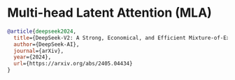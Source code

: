 # Multi-head Latent Attention (MLA)

```bibtex 
@article{deepseek2024,
  title={DeepSeek-V2: A Strong, Economical, and Efficient Mixture-of-Experts Language Model},
  author={DeepSeek-AI},
  journal={arXiv},
  year={2024},
  url={https://arxiv.org/abs/2405.04434}
}
```
